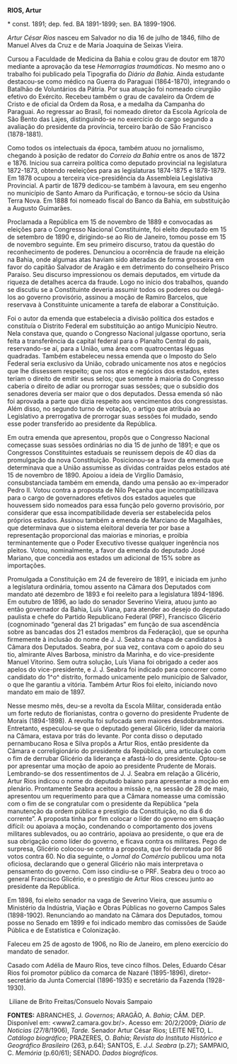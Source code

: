 **RIOS, Artur**

\* const. 1891; dep. fed. BA 1891-1899; sen. BA 1899-1906.

*Artur César Rios* nasceu em Salvador no dia 16 de julho de 1846, filho
de Manuel Alves da Cruz e de Maria Joaquina de Seixas Vieira.

Cursou a Faculdade de Medicina da Bahia e colou grau de doutor em 1870
mediante a aprovação da tese *Hemorragias traumáticas*. No mesmo ano o
trabalho foi publicado pela Tipografia do *Diário da Bahia*. Ainda
estudante destacou-se como médico na Guerra do Paraguai (1864-1870),
integrando o Batalhão de Voluntários da Pátria. Por sua atuação foi
nomeado cirurgião efetivo do Exército. Recebeu também o grau de
cavaleiro da Ordem de Cristo e de oficial da Ordem da Rosa, e a medalha
da Campanha do Paraguai. Ao regressar ao Brasil, foi nomeado diretor da
Escola Agrícola de São Bento das Lajes, distinguindo-se no exercício do
cargo segundo a avaliação do presidente da província, terceiro barão de
São Francisco (1878-1881).

Como todos os intelectuais da época, também atuou no jornalismo,
chegando à posição de redator do *Correio da Bahia* entre os anos de
1872 e 1876. Iniciou sua carreira política como deputado provincial na
legislatura 1872-1873, obtendo reeleições para as legislaturas 1874-1875
e 1878-1879. Em 1878 ocupou a terceira vice-presidência da Assembleia
Legislativa Provincial. A partir de 1879 dedicou-se também à lavoura, em
seu engenho no município de Santo Amaro da Purificação, e tornou-se
sócio da Usina Terra Nova. Em 1888 foi nomeado fiscal do Banco da Bahia,
em substituição a Augusto Guimarães.

Proclamada a República em 15 de novembro de 1889 e convocadas as
eleições para o Congresso Nacional Constituinte, foi eleito deputado em
15 de setembro de 1890 e, dirigindo-se ao Rio de Janeiro, tomou posse em
15 de novembro seguinte. Em seu primeiro discurso, tratou da questão do
reconhecimento de poderes. Denunciou a ocorrência de fraude na eleição
na Bahia, onde algumas atas haviam sido alteradas de forma grosseira em
favor do capitão Salvador de Aragão e em detrimento do conselheiro
Prisco Paraíso. Seu discurso impressionou os demais deputados, em
virtude da riqueza de detalhes acerca da fraude. Logo no início dos
trabalhos, quando se discutiu se a Constituinte deveria assumir todos os
poderes ou delegá-los ao governo provisório, assinou a moção de Ramiro
Barcelos, que reservava à Constituinte unicamente a tarefa de elaborar a
Constituição.

Foi o autor da emenda que estabelecia a divisão política dos estados e
constituía o Distrito Federal em substituição ao antigo Município
Neutro. Nela constava que, quando o Congresso Nacional julgasse
oportuno, seria feita a transferência da capital federal para o Planalto
Central do país, reservando-se aí, para a União, uma área com
quatrocentas léguas quadradas. Também estabeleceu nessa emenda que o
Imposto do Selo Federal seria exclusivo da União, cobrado unicamente nos
atos e negócios que lhe dissessem respeito; que nos atos e negócios dos
estados, estes teriam o direito de emitir seus selos; que somente à
maioria do Congresso caberia o direito de adiar ou prorrogar suas
sessões; que o subsídio dos senadores deveria ser maior que o dos
deputados. Dessa emenda só não foi aprovada a parte que dizia respeito
aos vencimentos dos congressistas. Além disso, no segundo turno de
votação, o artigo que atribuía ao Legislativo a prerrogativa de
prorrogar suas sessões foi mudado, sendo esse poder transferido ao
presidente da República.

Em outra emenda que apresentou, propôs que o Congresso Nacional
começasse suas sessões ordinárias no dia 15 de junho de 1891; e que os
Congressos Constituintes estaduais se reunissem depois de 40 dias da
promulgação da nova Constituição. Posicionou-se a favor da emenda que
determinava que a União assumisse as dívidas contraídas pelos estados
até 15 de novembro de 1890. Apoiou a ideia de Virgílio Damásio,
consubstanciada também em emenda, dando uma pensão ao ex-imperador Pedro
II. Votou contra a proposta de Nilo Peçanha que incompatibilizava para o
cargo de governadores efetivos dos estados aqueles que houvessem sido
nomeados para essa função pelo governo provisório, por considerar que
essa incompatibilidade deveria ser estabelecida pelos próprios estados.
Assinou também a emenda de Marciano de Magalhães, que determinava que o
sistema eleitoral deveria ter por base a representação proporcional das
maiorias e minorias, e proibia terminantemente que o Poder Executivo
tivesse qualquer ingerência nos pleitos. Votou, nominalmente, a favor da
emenda do deputado José Mariano, que concedia aos estados um adicional
de 15% sobre as importações.

Promulgada a Constituição em 24 de fevereiro de 1891, e iniciada em
junho a legislatura ordinária, tomou assento na Câmara dos Deputados com
mandato até dezembro de 1893 e foi reeleito para a legislatura
1894-1896. Em outubro de 1896, ao lado do senador Severino Vieira, atuou
junto ao então governador da Bahia, Luís Viana, para atender ao desejo
do deputado paulista e chefe do Partido Republicano Federal (PRF),
Francisco Glicério (cognominado “general das 21 brigadas” em função de
sua ascendência sobre as bancadas dos 21 estados membros da Federação),
que se opunha firmemente à inclusão do nome de J. J. Seabra na chapa de
candidatos à Câmara dos Deputados. Seabra, por sua vez, contava com o
apoio do seu tio, almirante Alves Barbosa, ministro da Marinha, e do
vice-presidente Manuel Vitorino. Sem outra solução, Luís Viana foi
obrigado a ceder aos apelos do vice-presidente, e J. J. Seabra foi
indicado para concorrer como candidato do 1^o^ distrito, formado
unicamente pelo município de Salvador, o que lhe garantiu a vitória.
Também Artur Rios foi eleito, iniciando novo mandato em maio de 1897.

Nesse mesmo mês, deu-se a revolta da Escola Militar, considerada então
um forte reduto de florianistas, contra o governo do presidente Prudente
de Morais (1894-1898). A revolta foi sufocada sem maiores
desdobramentos. Entretanto, especulou-se que o deputado general
Glicério, líder da maioria na Câmara, estava por trás do levante. Por
conta disso o deputado pernambucano Rosa e Silva propôs a Artur Rios,
então presidente da Câmara e correligionário do presidente da República,
uma articulação com o fim de derrubar Glicério da liderança e afastá-lo
do presidente. Optou-se por apresentar uma moção de apoio ao presidente
Prudente de Morais. Lembrando-se dos ressentimentos de J. J. Seabra em
relação a Glicério, Artur Rios indicou o nome do deputado baiano para
apresentar a moção em plenário. Prontamente Seabra aceitou a missão e,
na sessão de 28 de maio, apresentou um requerimento para que a Câmara
nomeasse uma comissão com o fim de se congratular com o presidente da
República “pela manutenção da ordem pública e prestígio da Constituição,
no dia 6 do corrente”. A proposta tinha por fim colocar o líder do
governo em situação difícil: ou apoiava a moção, condenando o
comportamento dos jovens militares sublevados, ou ao contrário, apoiava
ao presidente, o que era de sua obrigação como líder do governo, e
ficava contra os militares. Pego de surpresa, Glicério colocou-se contra
a proposta, que foi derrotada por 86 votos contra 60. No dia seguinte, o
*Jornal do Comércio* publicou uma nota oficiosa, declarando que o
general Glicério não mais interpretava o pensamento do governo. Com isso
cindiu-se o PRF. Seabra deu o troco ao general Francisco Glicério, e o
prestígio de Artur Rios cresceu junto ao presidente da República.

Em 1898, foi eleito senador na vaga de Severino Vieira, que assumiu o
Ministério da Indústria, Viação e Obras Públicas no governo Campos Sales
(1898-1902). Renunciando ao mandato na Câmara dos Deputados, tomou posse
no Senado em 1899 e foi indicado membro das comissões de Saúde Pública e
de Estatística e Colonização.

Faleceu em 25 de agosto de 1906, no Rio de Janeiro, em pleno exercício
do mandato de senador.

Casado com Adélia de Mauro Rios, teve cinco filhos. Deles, Eduardo César
Rios foi promotor público da comarca de Nazaré (1895-1896),
diretor-secretário da Junta Comercial (1896-1935) e secretário da
Fazenda (1928-1930).

 Liliane de Brito Freitas/Consuelo Novais Sampaio

**FONTES:** ABRANCHES, J. *Governos*; ARAGÃO, A. *Bahia*; CÂM. DEP.
Disponível em: \<www2.camara.gov.br/\>. Acesso em: 20/2/2009; *Diário de
Noticias (27*/8/1906), *Tarde.* Senador Artur César Rios; LEITE NETO, L.
*Catálogo biográfico*; PRAZERES, O. *Bahia*; *Revista do Instituto
Histórico e Geográfico Brasileiro* (263, p.64); SANTOS, E. *J.J. Seabra*
(p.27); SAMPAIO, C. *Memória* (p.60/61); SENADO. *Dados biográficos.*
